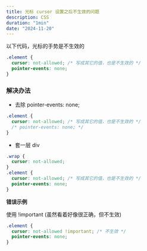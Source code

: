 ```yaml
---
title: 光标 cursor 设置之后不生效的问题
description: CSS
duration: "1min"
date: "2024-11-20"
---
```


以下代码，光标的手势是不生效的

```css
.element {
  cursor: not-allowed; /* 写成其它的值，也是不生效的 */
  pointer-events: none;
}
```

### 解决办法

- 去除  pointer-events: none;

```css
.element {
  cursor: not-allowed; /* 写成其它的值，也是不生效的 */
  /* pointer-events: none; */
}
```

- 套一层 div

```css
.wrap {
  cursor: not-allowed;
}
.element {
  cursor: not-allowed; /* 写成其它的值，也是不生效的 */
  pointer-events: none;
}
```

**错误示例**

使用 !important (虽然看着好像很正确，但不生效)

```css
.element {
  cursor: not-allowed !important; /* 不生效 */
  pointer-events: none;
}
```
